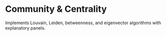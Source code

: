 # Community & Centrality

Implements Louvain, Leiden, betweenness, and eigenvector algorithms with explanatory panels.
